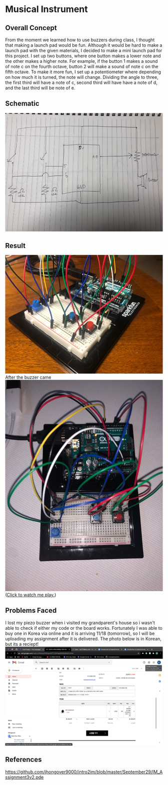 # Musical Instrument
## Overall Concept
From the moment we learned how to use buzzers during class, I thought that making a launch pad would be fun. Although it would be hard to make a launch pad with the given materials, I decided to make a mini launch pad for this project. I set up two buttons, where one button makes a lower note and the other makes a higher note. For example, if the button 1 makes a sound of note c on the fourth octave, button 2 will make a sound of note c on the fifth octave. To make it more fun, I set up a potentiometer where depending on how much it is turned, the note will change. Dividing the angle to three, the first third will have a note of c, second third will have have a note of d, and the last third will be note of e.

## Schematic
![](media/schematic3.jpeg)

## Result
![](media/picture1.jpeg)<br />
After the buzzer came<br />
![](media/photo.jpeg)<br />
([Click to watch me play.](https://youtu.be/iymA2m_SmtY))

## Problems Faced
I lost my piezo buzzer when i visited my grandparent's house so i wasn't able to check if either my code or the board works. Fortunately I was able to buy one in Korea via online and it is arriving 11/18 (tomorrow), so I will be uploading my assignment after it is delivered.
The photo below is in Korean, but its a reciept!
![](media/onlinePurchase.jpeg)

## References
https://github.com/jhongover9000/intro2im/blob/master/September29/IM_Assignment3v2.pde
